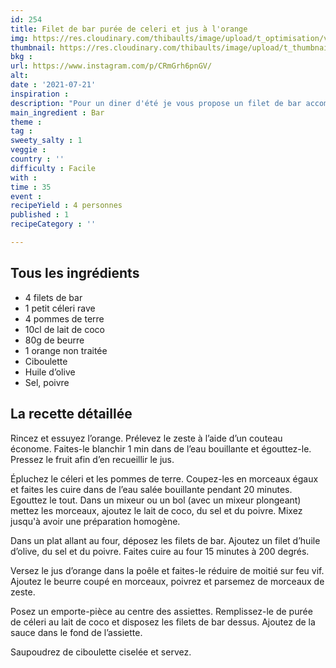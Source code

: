 ```yaml
---
id: 254
title: Filet de bar purée de celeri et jus à l'orange
img: https://res.cloudinary.com/thibaults/image/upload/t_optimisation/v1626939401/Recipes/20210721_filet_puree_celeri.jpg
thumbnail: https://res.cloudinary.com/thibaults/image/upload/t_thumbnail_josie/v1626939401/Recipes/20210721_filet_puree_celeri.jpg
bkg : 
url: https://www.instagram.com/p/CRmGrh6pnGV/
alt: 
date : '2021-07-21'
inspiration : 
description: "Pour un diner d'été je vous propose un filet de bar accompagné d'une purée de céleri et sa sauce à l’orange."
main_ingredient : Bar
theme :
tag : 
sweety_salty : 1
veggie : 
country : ''
difficulty : Facile
with : 
time : 35
event : 
recipeYield : 4 personnes
published : 1
recipeCategory : ''

---
```


## Tous les ingrédients
 - 4 filets de bar
 - 1 petit céleri rave
 - 4 pommes de terre
 - 10cl de lait de coco
 - 80g de beurre
 - 1 orange non traitée
 - Ciboulette
 - Huile d’olive
 - Sel, poivre


## La recette détaillée
Rincez et essuyez l’orange. Prélevez le zeste à l’aide d’un couteau économe. Faites-le blanchir 1 min dans de l’eau bouillante et égouttez-le. Pressez le fruit afin d’en recueillir le jus.

Épluchez le céleri et les pommes de terre. Coupez-les en morceaux égaux et faites les cuire dans de l’eau salée bouillante pendant 20 minutes. Egouttez le tout. Dans un mixeur ou un bol (avec un mixeur plongeant) mettez les morceaux, ajoutez le lait de coco, du sel et du poivre. Mixez jusqu'à avoir une préparation homogène.

Dans un plat allant au four, déposez les filets de bar. Ajoutez un filet d’huile d’olive, du sel et du poivre. Faites cuire au four 15 minutes à 200 degrés.

Versez le jus d’orange dans la poêle et faites-le réduire de moitié sur feu vif. Ajoutez le beurre coupé en morceaux, poivrez et parsemez de morceaux de zeste.

Posez un emporte-pièce au centre des assiettes. Remplissez-le de purée de céleri au lait de coco et disposez les filets de bar dessus. Ajoutez de la sauce dans le fond de l’assiette.

Saupoudrez de ciboulette ciselée et servez.